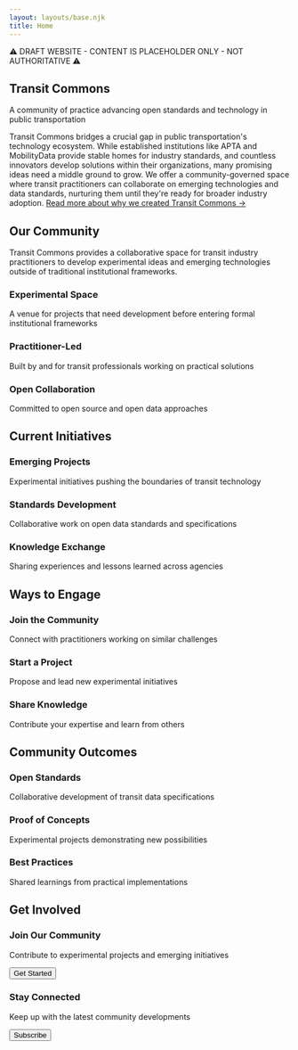 ```yaml
---
layout: layouts/base.njk
title: Home
---
```


<div class="draft-banner">
    ⚠️ DRAFT WEBSITE - CONTENT IS PLACEHOLDER ONLY - NOT AUTHORITATIVE ⚠️
</div>

<section id="hero">
    <div class="container">
        <h1>Transit Commons</h1>
        <div class="hero-content">
            <p class="hero-tagline">A community of practice advancing open standards and technology in public transportation</p>
            <div class="mission-summary">
                <p>Transit Commons bridges a crucial gap in public transportation's technology ecosystem. While established institutions like APTA and MobilityData provide stable homes for industry standards, and countless innovators develop solutions within their organizations, many promising ideas need a middle ground to grow. We offer a community-governed space where transit practitioners can collaborate on emerging technologies and data standards, nurturing them until they're ready for broader industry adoption. <a href="/mission">Read more about why we created Transit Commons →</a></p>
            </div>
        </div>
    </div>
</section>

<section id="about">
    <div class="container">
        <h2>Our Community</h2>
        <p>Transit Commons provides a collaborative space for transit industry practitioners to develop experimental ideas and emerging technologies outside of traditional institutional frameworks.</p>
        <div class="mission-grid">
            <div class="mission-card">
                <h3>Experimental Space</h3>
                <p>A venue for projects that need development before entering formal institutional frameworks</p>
            </div>
            <div class="mission-card">
                <h3>Practitioner-Led</h3>
                <p>Built by and for transit professionals working on practical solutions</p>
            </div>
            <div class="mission-card">
                <h3>Open Collaboration</h3>
                <p>Committed to open source and open data approaches</p>
            </div>
        </div>
    </div>
</section>

<section id="initiatives">
    <div class="container">
        <h2>Current Initiatives</h2>
        <div class="initiatives-grid">
            <div class="initiative-card">
                <h3>Emerging Projects</h3>
                <p>Experimental initiatives pushing the boundaries of transit technology</p>
            </div>
            <div class="initiative-card">
                <h3>Standards Development</h3>
                <p>Collaborative work on open data standards and specifications</p>
            </div>
            <div class="initiative-card">
                <h3>Knowledge Exchange</h3>
                <p>Sharing experiences and lessons learned across agencies</p>
            </div>
        </div>
    </div>
</section>

<section id="engagement">
    <div class="container">
        <h2>Ways to Engage</h2>
        <div class="engagement-grid">
            <div class="engagement-card">
                <h3>Join the Community</h3>
                <p>Connect with practitioners working on similar challenges</p>
            </div>
            <div class="engagement-card">
                <h3>Start a Project</h3>
                <p>Propose and lead new experimental initiatives</p>
            </div>
            <div class="engagement-card">
                <h3>Share Knowledge</h3>
                <p>Contribute your expertise and learn from others</p>
            </div>
        </div>
    </div>
</section>

<section id="outcomes">
    <div class="container">
        <h2>Community Outcomes</h2>
        <div class="outcomes-grid">
            <div class="outcome-card">
                <h3>Open Standards</h3>
                <p>Collaborative development of transit data specifications</p>
            </div>
            <div class="outcome-card">
                <h3>Proof of Concepts</h3>
                <p>Experimental projects demonstrating new possibilities</p>
            </div>
            <div class="outcome-card">
                <h3>Best Practices</h3>
                <p>Shared learnings from practical implementations</p>
            </div>
        </div>
    </div>
</section>

<section id="get-involved">
    <div class="container">
        <h2>Get Involved</h2>
        <div class="volunteer-grid">
            <div class="volunteer-card">
                <h3>Join Our Community</h3>
                <p>Contribute to experimental projects and emerging initiatives</p>
                <button class="cta-button">Get Started</button>
            </div>
            <div class="volunteer-card">
                <h3>Stay Connected</h3>
                <p>Keep up with the latest community developments</p>
                <button class="cta-button">Subscribe</button>
            </div>
        </div>
    </div>
</section>
